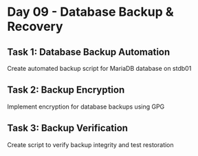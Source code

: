 # Day 09 - Database Backup & Recovery

## Task 1: Database Backup Automation
Create automated backup script for MariaDB database on stdb01

## Task 2: Backup Encryption
Implement encryption for database backups using GPG

## Task 3: Backup Verification
Create script to verify backup integrity and test restoration